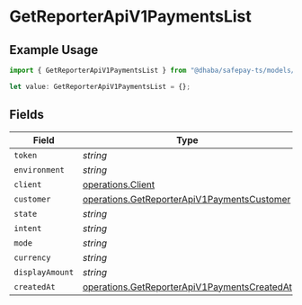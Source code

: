 # GetReporterApiV1PaymentsList

## Example Usage

```typescript
import { GetReporterApiV1PaymentsList } from "@dhaba/safepay-ts/models/operations";

let value: GetReporterApiV1PaymentsList = {};
```

## Fields

| Field                                                                                                        | Type                                                                                                         | Required                                                                                                     | Description                                                                                                  |
| ------------------------------------------------------------------------------------------------------------ | ------------------------------------------------------------------------------------------------------------ | ------------------------------------------------------------------------------------------------------------ | ------------------------------------------------------------------------------------------------------------ |
| `token`                                                                                                      | *string*                                                                                                     | :heavy_minus_sign:                                                                                           | N/A                                                                                                          |
| `environment`                                                                                                | *string*                                                                                                     | :heavy_minus_sign:                                                                                           | N/A                                                                                                          |
| `client`                                                                                                     | [operations.Client](../../models/operations/client.md)                                                       | :heavy_minus_sign:                                                                                           | N/A                                                                                                          |
| `customer`                                                                                                   | [operations.GetReporterApiV1PaymentsCustomer](../../models/operations/getreporterapiv1paymentscustomer.md)   | :heavy_minus_sign:                                                                                           | N/A                                                                                                          |
| `state`                                                                                                      | *string*                                                                                                     | :heavy_minus_sign:                                                                                           | N/A                                                                                                          |
| `intent`                                                                                                     | *string*                                                                                                     | :heavy_minus_sign:                                                                                           | N/A                                                                                                          |
| `mode`                                                                                                       | *string*                                                                                                     | :heavy_minus_sign:                                                                                           | N/A                                                                                                          |
| `currency`                                                                                                   | *string*                                                                                                     | :heavy_minus_sign:                                                                                           | N/A                                                                                                          |
| `displayAmount`                                                                                              | *string*                                                                                                     | :heavy_minus_sign:                                                                                           | N/A                                                                                                          |
| `createdAt`                                                                                                  | [operations.GetReporterApiV1PaymentsCreatedAt](../../models/operations/getreporterapiv1paymentscreatedat.md) | :heavy_minus_sign:                                                                                           | N/A                                                                                                          |